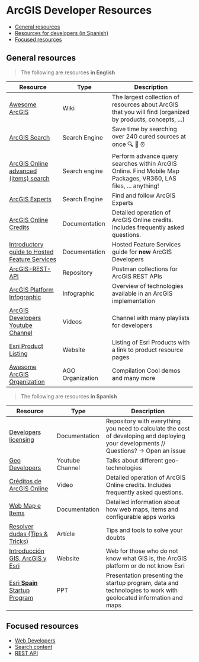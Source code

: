 # ArcGIS Developer Resources

<!-- START doctoc generated TOC please keep comment here to allow auto update -->
<!-- DON'T EDIT THIS SECTION, INSTEAD RE-RUN doctoc TO UPDATE -->


- [General resources](#general-resources)
- [Resources for developers (in Spanish)](#resources-for-developers-in-spanish)
- [Focused resources](#focused-resources)

<!-- END doctoc generated TOC please keep comment here to allow auto update -->

## General resources

> The following are resources **in English**

|Resource|Type|Description
|---|---|---|
|[Awesome ArcGIS](https://github.com/esri-es/awesome-arcgis)|Wiki|The largest collection of resources about ArcGIS that you will find (organized by products, concepts, ...)
|[ArcGIS Search](https://esri-es.github.io/arcgis-search/#gsc.tab=0)|Search Engine|Save time by searching over 240 cured sources at once 🔍 🤠 ⏰
|[ArcGIS Online advanced (items) search](https://esri-es.github.com/arcgis-developer-resources/arcgis-online/search/)|Search engine|Perform advance query searches within ArcGIS Online. Find Mobile Map Packages, VR360, LAS files, ... anything!
|[ArcGIS Experts](https://esri-es.github.io/arcgis-experts)|Search Engine|Find and follow ArcGIS Experts
|[ArcGIS Online Credits](https://esri-es.github.io/awesome-arcgis/arcgis/products/arcgis-online/credits/)|Documentation|Detailed operation of ArcGIS Online credits. Includes frequently asked questions.
|[Introductory guide to Hosted Feature Services](https://github.com/esri-es/ArcGIS-REST-API/tree/master/HostedFeatureServices#hosted-feature-service---services-reference)|Documentation|Hosted Feature Services guide for **new** ArcGIS Developers
|[ArcGIS-REST-API](https://github.com/esri-es/ArcGIS-REST-API)|Repository|Postman collections for ArcGIS REST APIs
|[ArcGIS Platform Infographic](https://docs.google.com/drawings/d/1w_tBCVPdPULUehfFBJaqyH7ywZyxZLBCeemWFa3o2Ho/edit?usp=sharing)|Infographic|Overview of technologies available in an ArcGIS implementation
|[ArcGIS Developers Youtube Channel](https://www.youtube.com/channel/UCtOKtU_kXqz5ZlJ_-OJc_dw?view_as=subscriber)|Videos|Channel with many playlists for developers
|[Esri Product Listing](https://esri-es.github.io/esri-products/)|Website| Listing of Esri Products with a link to product resource pages
|[Awesome ArcGIS Organization](https://awesome-arcgis.maps.arcgis.com/home/groups.html?sortOrder=asc&sortField=title)|AGO Organization| Compilation Cool demos and many more

> The following are resources **in Spanish**

|Resource|Type|Description
|---|---|---|
|[Developers licensing](https://github.com/esri-es/licenciamiento-developers)|Documentation|Repository with everything you need to calculate the cost of developing and deploying your developments // Questions? -> Open an issue
|[Geo Developers](https://www.youtube.com/geo-developers)|Youtube Channel|Talks about different geo-technologies
|[Créditos de ArcGIS Online](https://www.arcgis.com/apps/MapJournal/index.html?appid=3875c10877da43aaa215d0b216cb2137&section=8)|Video|Detailed operation of ArcGIS Online credits. Includes frequently asked questions.
|[Web Map e Items](https://esri-es.github.io/awesome-arcgis/esri/open-vision/open-specifications/web-map/#spanish)|Documentation|Detailed information about how web maps, items and configurable apps works|
|[Resolver dudas (Tips & Tricks)](https://community.esri.com/groups/geodev-spain/blog/2018/06/14/resolver-dudas-tips-tricks)|Artícle|Tips and tools to solve your doubts
|[Introducción GIS, ArcGIS y Esri](https://geogeeks.maps.arcgis.com/apps/MapSeries/index.html?appid=5a6400a6d9bb45d4a6c389b11de39b45)|Website|Web for those who do not know what GIS is, the ArcGIS platform or do not know Esri
|[Esri **Spain** Startup Program](https://docs.google.com/presentation/d/1v3y7cRC99Rfj34Gziyrxo-X3Y7DuPHhgGvVs5ivx4YQ/edit?usp=sharing)|PPT|Presentation presenting the startup program, data and technologies to work with geolocated information and maps

## Focused resources

* [Web Developers](./javascript-developers)
* [Search content](./search-content/README.md)
* [REST API](./rest-api/README.md)

